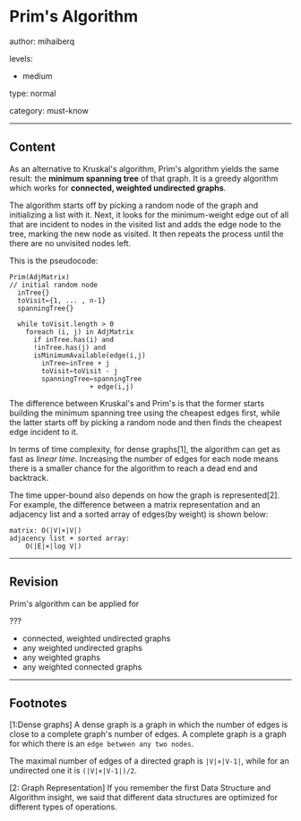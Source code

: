 # Prim's Algorithm
author: mihaiberq

levels:

  - medium

type: normal

category: must-know

---
## Content

As an alternative to Kruskal's algorithm, Prim's algorithm yields the same result: the **minimum spanning tree** of that graph. It is a greedy algorithm which works for **connected, weighted undirected graphs**.

The algorithm starts off by picking a random node of the graph and initializing a list with it. Next, it looks for the minimum-weight edge out of all that are incident to nodes in the visited list and adds the edge node to the tree, marking the new node as visited. It then repeats the process until the there are no unvisited nodes left.

This is the pseudocode:
```text
Prim(AdjMatrix)
// initial random node
  inTree{}
  toVisit←{1, ... , n-1}
  spanningTree{}

  while toVisit.length > 0
    foreach (i, j) in AdjMatrix
      if inTree.has(i) and
      !inTree.has(j) and
      isMinimumAvailable(edge(i,j)
        inTree←inTree + j
        toVisit←toVisit - j
        spanningTree←spanningTree
                    + edge(i,j)

```
The difference between Kruskal's and Prim's is that the former starts building the minimum spanning tree using the cheapest edges first, while the latter starts off by picking a random node and then finds the cheapest edge incident to it.

In terms of time complexity, for dense graphs[1], the algorithm can get as fast as *linear time*. Increasing the number of edges for each node means there is a smaller chance for the algorithm to reach a dead end and backtrack.

The time upper-bound also depends on how the graph is represented[2]. For example, the difference between a matrix representation and an adjacency list and a sorted array of edges(by weight) is shown below:
```text
matrix: O(|V|×|V|)
adjacency list + sorted array:
    O(|E|×|log V|)
```

---
## Revision

Prim's algorithm can be applied for

???
* connected, weighted undirected graphs
* any weighted undirected graphs
* any weighted graphs
* any weighted connected graphs

---
## Footnotes

[1:Dense graphs]
A dense graph is a graph in which the number of edges is close to a complete graph's number of edges. A complete graph is a graph for which there is an `edge between any two nodes`.

The maximal number of edges of a directed graph is `|V|×|V-1|`, while for an undirected one it is `(|V|×|V-1|)/2`.

[2: Graph Representation]
If you remember the first Data Structure and Algorithm insight, we said that different data structures are optimized for different types of operations.
